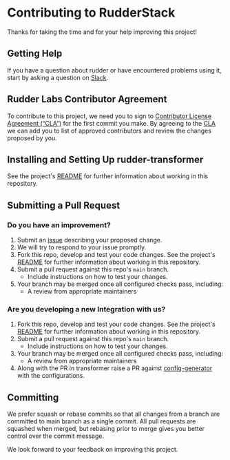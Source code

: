 # Contributing to RudderStack

Thanks for taking the time and for your help improving this project!

## Getting Help

If you have a question about rudder or have encountered problems using it,
start by asking a question on [Slack][slack].

## Rudder Labs Contributor Agreement

To contribute to this project, we need you to sign to [Contributor License Agreement (“CLA”)][cla] for the first commit you make. By agreeing to the [CLA][cla]
we can add you to list of approved contributors and review the changes proposed by you.

## Installing and Setting Up rudder-transformer

See the project's [README](README.md) for further information about working in this repository.

## Submitting a Pull Request

### Do you have an improvement?

1. Submit an [issue][issue] describing your proposed change.
2. We will try to respond to your issue promptly.
3. Fork this repo, develop and test your code changes. See the project's [README](README.md) for further information about working in this repository.
4. Submit a pull request against this repo's `main` branch.
   - Include instructions on how to test your changes.
5. Your branch may be merged once all configured checks pass, including:
   - A review from appropriate maintainers

### Are you developing a new Integration with us?

1. Fork this repo, develop and test your code changes. See the project's [README](README.md) for further information about working in this repository.
2. Submit a pull request against this repo's `main` branch.
   - Include instructions on how to test your changes.
3. Your branch may be merged once all configured checks pass, including:
   - A review from appropriate maintainers
4. Along with the PR in transformer raise a PR against [config-generator][config-generator] with the configurations.

## Committing

We prefer squash or rebase commits so that all changes from a branch are
committed to main branch as a single commit. All pull requests are squashed when
merged, but rebasing prior to merge gives you better control over the commit
message.

We look forward to your feedback on improving this project.


<!----variable's---->

[slack]: https://resources.rudderstack.com/join-rudderstack-slack
[issue]: https://github.com/rudderlabs/rudder-transformer/issues/new
[cla]: https://rudderlabs.wufoo.com/forms/rudderlabs-contributor-license-agreement
[config-generator]: https://github.com/rudderlabs/config-generator
